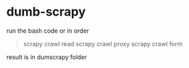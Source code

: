 # dumb-scrapy

run the bash code
or in order 
> scrapy crawl read
> scrapy crawl proxy
> scrapy crawl form

result is in dumscrapy folder
